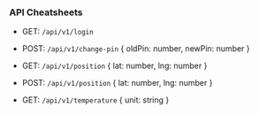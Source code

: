 ### API Cheatsheets

- GET:  `/api/v1/login` 
- POST: `/api/v1/change-pin` { oldPin: number, newPin: number }

- GET: `/api/v1/position` { lat: number, lng: number }
- POST: `/api/v1/position` { lat: number, lng: number }

- GET: `/api/v1/temperature` { unit: string }

